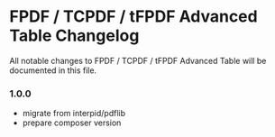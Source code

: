 # FPDF / TCPDF / tFPDF Advanced Table Changelog

All notable changes to FPDF / TCPDF / tFPDF Advanced Table will be documented in this file.

### 1.0.0
- migrate from interpid/pdflib
- prepare composer version
